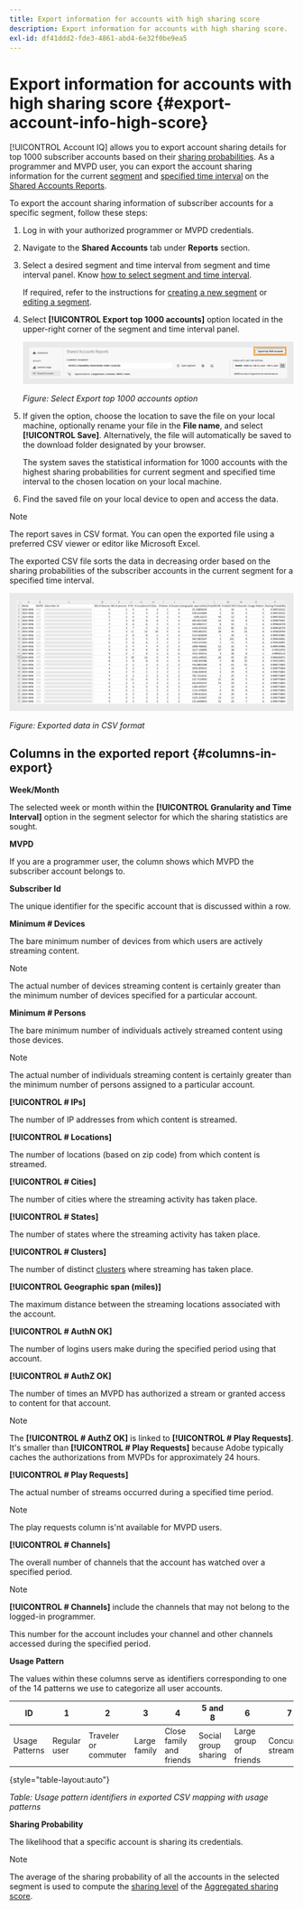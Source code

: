 ```yaml
---
title: Export information for accounts with high sharing score
description: Export information for accounts with high sharing score.
exl-id: df41ddd2-fde3-4861-abd4-6e32f0be9ea5
---
```

# Export information for accounts with high sharing score {#export-account-info-high-score}

[!UICONTROL Account IQ] allows you to export account sharing details for top 1000 subscriber accounts based on their [sharing probabilities](/help/accountiq/product-concepts.md#account-sharing-probability-def). As a programmer and MVPD user, you can export the account sharing information for the current [segment](/help/accountiq/product-concepts.md#segment-def) and [specified time interval](/help/accountiq/product-concepts.md#time-interval-def) on the [Shared Accounts Reports](/help/accountiq/shared-acc-reports.md).

To export the account sharing information of subscriber accounts for a specific segment, follow these steps:

1. Log in with your authorized programmer or MVPD credentials.
1. Navigate to the **Shared Accounts** tab under **Reports** section.
1. Select a desired segment and time interval from segment and time interval panel. Know [how to select segment and time interval](segments-timeinterval.md).

   If required, refer to the instructions for [creating a new segment](work-with-segments.md#create-new-segment) or [editing a segment](work-with-segments.md#create-new-segment).

1. Select **[!UICONTROL Export top 1000 accounts]** option located in the upper-right corner of the segment and time interval panel.

   ![Export top 1000 accounts](assets/export-top-1000-accounts.png)

   *Figure: Select Export top 1000 accounts option*

1. If given the option, choose the location to save the file on your local machine, optionally rename your file in the **File name**, and select **[!UICONTROL Save]**. Alternatively, the file will automatically be saved to the download folder designated by your browser.

   The system saves the statistical information for 1000 accounts with the highest sharing probabilities for current segment and specified time interval to the chosen location on your local machine.

1. Find the saved file on your local device to open and access the data.

>[!NOTE]
>
>The report saves in CSV format. You can open the exported file using a preferred CSV viewer or editor like Microsoft Excel.

The exported CSV file sorts the data in decreasing order based on the sharing probabilities of the subscriber accounts in the current segment for a specified time interval. 

![exported data in csv format](assets/exported-csv.png)

*Figure: Exported data in CSV format*

## Columns in the exported report {#columns-in-export}

**Week/Month**

The selected week or month within the **[!UICONTROL Granularity and Time Interval]** option in the segment selector for which the sharing statistics are sought.

**MVPD**

If you are a programmer user, the column shows which MVPD the subscriber account belongs to.

**Subscriber Id**

The unique identifier for the specific account that is discussed within a row.

**Minimum # Devices**

The bare minimum number of devices from which users are actively streaming content.

>[!NOTE]
>
>The actual number of devices streaming content is certainly greater than the minimum number of devices specified for a particular account.

**Minimum # Persons**

The bare minimum number of individuals actively streamed content using those devices.

>[!NOTE]
>
>The actual number of individuals streaming content is certainly greater than the minimum number of persons assigned to a particular account.

**[!UICONTROL # IPs]**

The number of IP addresses from which content is streamed.

**[!UICONTROL # Locations]**

The number of locations (based on zip code) from which content is streamed.

**[!UICONTROL # Cities]**

The number of cities where the streaming activity has taken place.

**[!UICONTROL # States]**

The number of states where the streaming activity has taken place.

**[!UICONTROL # Clusters]**

The number of distinct [clusters](/help/accountiq/product-concepts.md#cluster-def) where streaming has taken place.

**[!UICONTROL Geographic span (miles)]**

The maximum distance between the streaming locations associated with the account.

**[!UICONTROL # AuthN OK]**

The number of logins users make during the specified period using that account.

**[!UICONTROL # AuthZ OK]**

The number of times an MVPD has authorized a stream or granted access to content for that account.

>[!NOTE]
>
>The **[!UICONTROL # AuthZ OK]** is linked to **[!UICONTROL # Play Requests]**. It's smaller than **[!UICONTROL # Play Requests]** because Adobe typically caches the authorizations from MVPDs for approximately 24 hours.

**[!UICONTROL # Play Requests]**

The actual number of streams occurred during a specified time period.

   >[!NOTE]
   >
   >The play requests column is'nt available for MVPD users.

**[!UICONTROL # Channels]**

The overall number of channels that the account has watched over a specified period.

>[!NOTE]
>
>**[!UICONTROL # Channels]** include the channels that may not belong to the logged-in programmer.
>
>This number for the account includes your channel and other channels accessed during the specified period.

**Usage Pattern**

The values within these columns serve as identifiers corresponding to one of the 14 patterns we use to categorize all user accounts.

 | ID | 1 | 2 | 3 | 4 | 5 and 8 | 6 | 7 | 9 | 10 and 11 | 12 | 13 | 14 |
 |---|---|---|---|---|---|---|---|---|---|---|---|---|
 | Usage Patterns | Regular user | Traveler or commuter | Large family | Close family and friends | Social group sharing | Large group of friends | Concurrent streaming | Community sharing | Uncertain behavior | Small family | Second home | Abnormal Usage |

{style="table-layout:auto"}

*Table: Usage pattern identifiers in exported CSV mapping with usage patterns*

**Sharing Probability**

The likelihood that a specific account is sharing its credentials.

>[!NOTE]
>
> The average of the sharing probability of all the accounts in the selected segment is used to compute the [sharing level](/help/accountiq/data-panels.md#sharing-level) of the [Aggregated sharing score](/help/accountiq/data-panels.md#aggregated-sharing).
